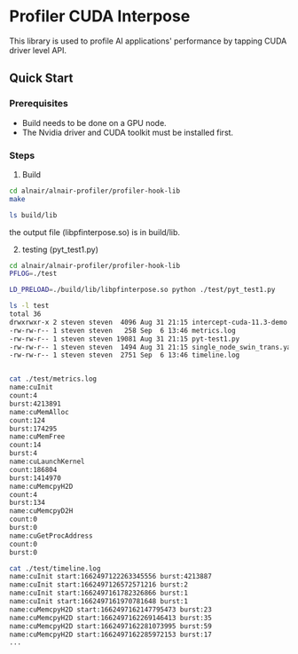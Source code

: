 # Profiler CUDA Interpose 

This library is used to profile AI applications' performance by tapping CUDA driver level API.


## Quick Start

### Prerequisites
* Build needs to be done on a GPU node.
* The Nvidia driver and CUDA toolkit must be installed first.

### Steps

1. Build
```bash
cd alnair/alnair-profiler/profiler-hook-lib
make

ls build/lib
```

the output file (libpfinterpose.so) is in build/lib.

2. testing (pyt_test1.py)
```bash
cd alnair/alnair-profiler/profiler-hook-lib
PFLOG=./test

LD_PRELOAD=./build/lib/libpfinterpose.so python ./test/pyt_test1.py

ls -l test
total 36
drwxrwxr-x 2 steven steven  4096 Aug 31 21:15 intercept-cuda-11.3-demo
-rw-rw-r-- 1 steven steven   258 Sep  6 13:46 metrics.log
-rw-rw-r-- 1 steven steven 19081 Aug 31 21:15 pyt-test1.py
-rw-rw-r-- 1 steven steven  1494 Aug 31 21:15 single_node_swin_trans.yaml
-rw-rw-r-- 1 steven steven  2751 Sep  6 13:46 timeline.log


cat ./test/metrics.log
name:cuInit
count:4
burst:4213891
name:cuMemAlloc
count:124
burst:174295
name:cuMemFree
count:14
burst:4
name:cuLaunchKernel
count:186804
burst:1414970
name:cuMemcpyH2D
count:4
burst:134
name:cuMemcpyD2H
count:0
burst:0
name:cuGetProcAddress
count:0
burst:0

cat ./test/timeline.log
name:cuInit start:1662497122263345556 burst:4213887
name:cuInit start:1662497126572571216 burst:2
name:cuInit start:1662497161782326866 burst:1
name:cuInit start:1662497161970781648 burst:1
name:cuMemcpyH2D start:1662497162147795473 burst:23
name:cuMemcpyH2D start:1662497162269146413 burst:35
name:cuMemcpyH2D start:1662497162281073995 burst:59
name:cuMemcpyH2D start:1662497162285972153 burst:17
...
